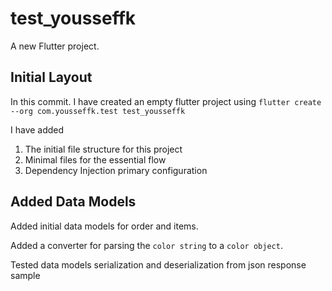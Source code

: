 # test_yousseffk

A new Flutter project.

## Initial Layout

In this commit. I have created an empty flutter project using `flutter create --org com.yousseffk.test test_yousseffk`

I have added

1. The initial file structure for this project
1. Minimal files for the essential flow
1. Dependency Injection primary configuration

## Added Data Models

Added initial data models for order and items.

Added a converter for parsing the `color string` to a `color object`.

Tested data models serialization and deserialization from json response sample
